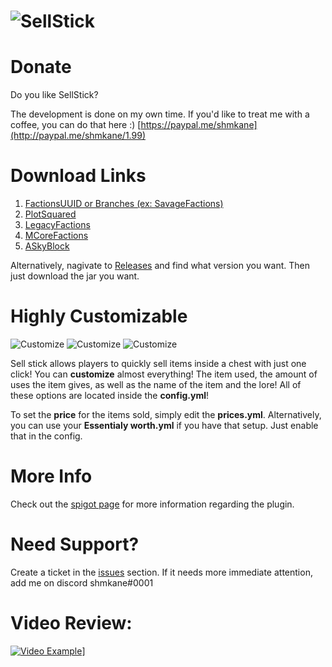 # ![SellStick](https://proxy.spigotmc.org/2dc1dbaacf1f39b89a69ab13340b1c4a32370866?url=https%3A%2F%2Fi.gyazo.com%2F6820a34e0050ac2295dfbcaedb06fde9.png "SellStick")

# Donate
Do you like SellStick?

The development is done on my own time. 
If you'd like to treat me with a coffee, you can do that here :) [https://paypal.me/shmkane](http://paypal.me/shmkane/1.99)

# Download Links
1. [FactionsUUID or Branches (ex: SavageFactions)](https://github.com/shmkane/SellStick/releases/tag/v8.1.0.1-beta)
2. [PlotSquared](https://github.com/shmkane/SellStick/releases/tag/v8.1.1.2)
3. [LegacyFactions](https://github.com/shmkane/SellStick/releases/tag/v8.1.0.3-beta)
4. [MCoreFactions](https://github.com/shmkane/SellStick/releases/tag/v8.1.0.4-beta)
5. [ASkyBlock](https://github.com/shmkane/SellStick/releases/tag/v8.1.1.5)

Alternatively, nagivate to [Releases](https://github.com/shmkane/SellStick/releases) and find what version you want. Then just download the jar you want.

# Highly Customizable
![Customize](https://proxy.spigotmc.org/96f3cf014b4d3ff6e811eebf4f22220b2fb41858?url=https%3A%2F%2Fimage.prntscr.com%2Fimage%2F6mGwaXYbT6m6nIk3wgllOw.png "Customize!") ![Customize](https://proxy.spigotmc.org/ab1a457fb602789aa8fa289b8d1fb98a0ec49383?url=https%3A%2F%2Fimage.prntscr.com%2Fimage%2FcQ3WdReqRGur-DQS0k4Pxg.png "Customize!!!") ![Customize](https://proxy.spigotmc.org/a91d97d1708446671fddcdb356ecd59214c86b83?url=https%3A%2F%2Fimage.prntscr.com%2Fimage%2Fw1UWdaHnRbiFL14F0-rkFQ.png "Customize!!!!!")

Sell stick allows players to quickly sell items inside a chest with just one click! You can **customize** almost everything! The item used, the amount of uses the item gives, as well as the name of the item and the lore! All of these options are located inside the **config.yml**!

To set the **price** for the items sold, simply edit the **prices.yml**. Alternatively, you can use your **Essentialy worth.yml** if you have that setup. Just enable that in the config.

# More Info
Check out the [spigot page](https://www.spigotmc.org/resources/sell-stick-sell-wand.38119/) for more information regarding the plugin.

# Need Support?
Create a ticket in the [issues](https://github.com/shmkane/SellStick/issues) section. If it needs more immediate attention, add me on discord shmkane#0001

# Video Review:
[![Video Example](http://img.youtube.com/vi/IsUqH1b8RmU/0.jpg)](http://www.youtube.com/watch?v=IsUqH1b8RmU)]


